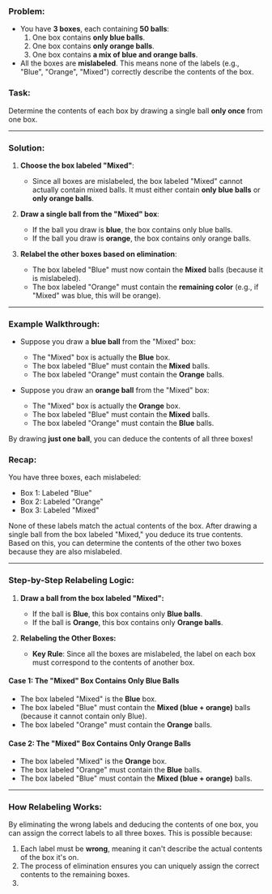 


### Problem:

- You have **3 boxes**, each containing **50 balls**:
    1. One box contains **only blue balls**.
    2. One box contains **only orange balls**.
    3. One box contains **a mix of blue and orange balls**.
- All the boxes are **mislabeled**. This means none of the labels (e.g., "Blue", "Orange", "Mixed") correctly describe the contents of the box.

### Task:

Determine the contents of each box by drawing a single ball **only once** from one box.

---

### Solution:

1. **Choose the box labeled "Mixed"**:
    
    - Since all boxes are mislabeled, the box labeled "Mixed" cannot actually contain mixed balls. It must either contain **only blue balls** or **only orange balls**.
2. **Draw a single ball from the "Mixed" box**:
    
    - If the ball you draw is **blue**, the box contains only blue balls.
    - If the ball you draw is **orange**, the box contains only orange balls.
3. **Relabel the other boxes based on elimination**:
    
    - The box labeled "Blue" must now contain the **Mixed** balls (because it is mislabeled).
    - The box labeled "Orange" must contain the **remaining color** (e.g., if "Mixed" was blue, this will be orange).

---

### Example Walkthrough:

- Suppose you draw a **blue ball** from the "Mixed" box:
    
    - The "Mixed" box is actually the **Blue** box.
    - The box labeled "Blue" must contain the **Mixed** balls.
    - The box labeled "Orange" must contain the **Orange** balls.
- Suppose you draw an **orange ball** from the "Mixed" box:
    
    - The "Mixed" box is actually the **Orange** box.
    - The box labeled "Blue" must contain the **Mixed** balls.
    - The box labeled "Orange" must contain the **Blue** balls.

By drawing **just one ball**, you can deduce the contents of all three boxes!


### Recap:

You have three boxes, each mislabeled:

- Box 1: Labeled "Blue"
- Box 2: Labeled "Orange"
- Box 3: Labeled "Mixed"

None of these labels match the actual contents of the box. After drawing a single ball from the box labeled "Mixed," you deduce its true contents. Based on this, you can determine the contents of the other two boxes because they are also mislabeled.

---

### Step-by-Step Relabeling Logic:

1. **Draw a ball from the box labeled "Mixed":**
    
    - If the ball is **Blue**, this box contains only **Blue balls**.
    - If the ball is **Orange**, this box contains only **Orange balls**.
2. **Relabeling the Other Boxes:**
    
    - **Key Rule**: Since all the boxes are mislabeled, the label on each box must correspond to the contents of another box.

#### Case 1: The "Mixed" Box Contains Only Blue Balls

- The box labeled "Mixed" is the **Blue** box.
- The box labeled "Blue" must contain the **Mixed (blue + orange)** balls (because it cannot contain only Blue).
- The box labeled "Orange" must contain the **Orange** balls.

#### Case 2: The "Mixed" Box Contains Only Orange Balls

- The box labeled "Mixed" is the **Orange** box.
- The box labeled "Orange" must contain the **Blue** balls.
- The box labeled "Blue" must contain the **Mixed (blue + orange)** balls.

---

### How Relabeling Works:

By eliminating the wrong labels and deducing the contents of one box, you can assign the correct labels to all three boxes. This is possible because:

1. Each label must be **wrong**, meaning it can't describe the actual contents of the box it's on.
2. The process of elimination ensures you can uniquely assign the correct contents to the remaining boxes.
3. 